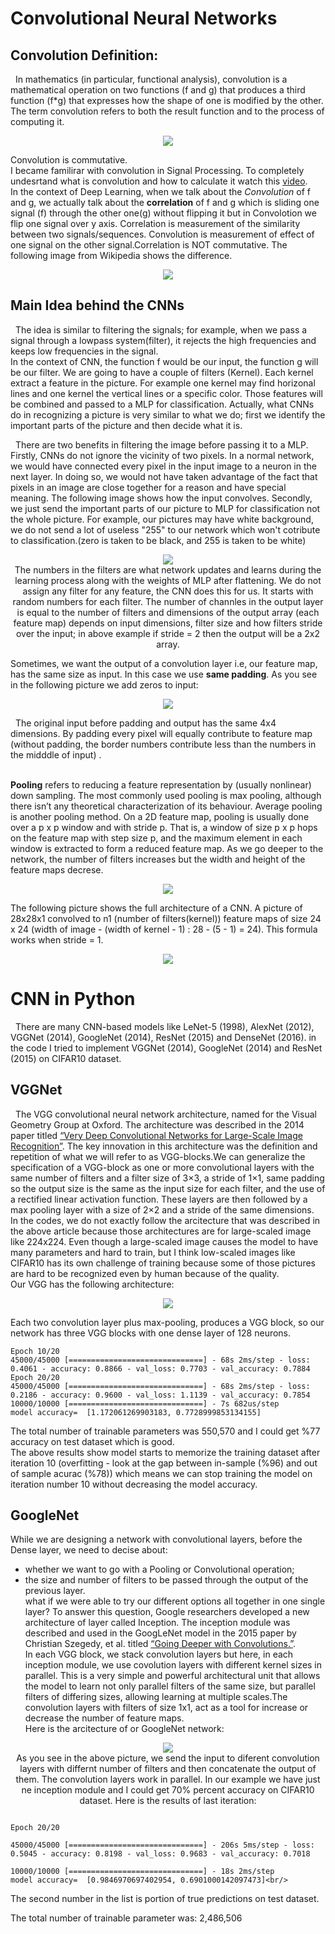# Convolutional Neural Networks
 ## Convolution Definition:
 &nbsp;&nbsp;In mathematics (in particular, functional analysis), convolution is a mathematical operation on two functions (f and g) that produces a third function (f*g) that expresses how the shape of one is modified by the other. The term convolution refers to both the result function and to the process of computing it.<br/>
 
 <p align="center"><img src = "images/ConvFormula.jpg"><br/>

Convolution is commutative.<br/> 
  I became familirar with convolution in Signal Processing. To completely undesrtand what is convolution and how to calculate it watch this [video](https://www.youtube.com/watch?v=LIs0h34iFN8&list=PLJ-OcUCIty7evBmHvYRv66RcuziszpSFB&index=11). <br/>
In the context of Deep Learning, when we talk about the *Convolution* of f and g, we actually talk about the **correlation** of f and g which is sliding one signal (f) through the other one(g) without flipping it but in Convolotion we flip one signal over y axis. Correlation is measurement of the similarity between two signals/sequences. Convolution is measurement of effect of one signal on the other signal.Correlation is NOT commutative. The following image from Wikipedia shows the difference.
 <p align="center"><img src = "images/ConVsCor.png"><br/>
 
 ## Main Idea behind the CNNs
 &nbsp;&nbsp;The idea is similar to filtering the signals; for example, when we pass a signal through a lowpass system(filter), it rejects the high frequencies and keeps low frequencies in the signal. <br/>
   In the context of CNN, the function f would be our input, the function g will be our filter. We are going to have a couple of filters (Kernel). Each kernel extract a feature in the picture. For example one kernel may find horizonal lines and one kernel the vertical lines or a specific color. Those features will be combined and passed to a MLP for classification. Actually, what CNNs do in recognizing a picture is very similar to what we do; first we identify the important parts of the picture and then decide what it is. <br/>
   
   
 &nbsp;&nbsp;There are two benefits in filtering the image before passing it to a MLP. Firstly, CNNs do not ignore the vicinity of two pixels.  In a normal network, we would have connected every pixel in the input image to a neuron in the next layer. In doing so, we would not have taken advantage of the fact that pixels in an image are close together for a reason and have special meaning. The following image shows how the input convolves. Secondly, we just send the important parts of our picture to MLP for classification not the whole picture. For example, our pictures may have white background, we do not send a lot of useless "255" to our network which won't cotribute to classification.(zero is taken to be black, and 255 is taken to be white) <br/>
 <p align="center"><img src = "images/ConvLayer.webp"><br/>
  The numbers in the filters are what network updates and learns during the learning process along with the weights of MLP after flattening. We do not assign any filter for any feature, the CNN does this for us. It starts with random numbers for each filter. The number of channles in the output layer is equal to the number of filters and dimensions of the output array (each feature map) depends on input dimensions, filter size and how filters stride over the input; in above example if stride = 2 then the output will be a 2x2 array. 
  
Sometimes, we want the output of a convolution layer i.e, our feature map, has the same size as input. In this case we use **same padding**. As you see in the following picture we add zeros to input: <br/>
<p align="center"><img src = "images/pad-same.png"><br/>
 
 
 &nbsp;&nbsp;The original input before padding and output has the same 4x4 dimensions. By padding every pixel will equally contribute to feature map (without padding, the border numbers contribute less than the numbers in the midddle of input) .<br/>
<br/>

 
 **Pooling** refers to reducing a feature representation by (usually nonlinear) down sampling. The most commonly used pooling is max pooling, although there
isn’t any theoretical characterization of its behaviour. Average pooling is another pooling method.
On a 2D feature map, pooling is usually done over a p x p window and with stride p. That is, a window of size p x p hops on the feature map with step size p, and the maximum element in each window is extracted to form a reduced feature map. As we go deeper to the network, the number of filters increases but the width and height of the feature maps decrese.
   <p align="center"><img src = "images/MaxPooling.jpg"><br/>
 
 The following picture shows the full architecture of a CNN. A picture of 28x28x1 convolved to n1 (number of filters(kernel)) feature maps of size 24 x 24 (width of image - (width of kernel - 1) : 28 - (5 - 1) = 24). This formula works when stride = 1. 
  
 <p align="center"><img src = "images/FullCNN.jpeg"><br/>  
  
  
    
# CNN in Python
&nbsp;&nbsp;There are many CNN-based models like LeNet-5 (1998), AlexNet (2012), VGGNet (2014), GoogleNet (2014), ResNet (2015) and DenseNet (2016). in the code I tried to implement VGGNet (2014), GoogleNet (2014) and ResNet (2015) on CIFAR10 dataset.
   ## VGGNet
&nbsp;&nbsp;The VGG convolutional neural network architecture, named for the Visual Geometry Group at Oxford. The architecture was described in the 2014 paper titled [“Very Deep Convolutional Networks for Large-Scale Image Recognition”](https://arxiv.org/abs/1409.1556). The key innovation in this architecture was the definition and repetition of what we will refer to as VGG-blocks.We can generalize the specification of a VGG-block as one or more convolutional layers with the same number of filters and a filter size of 3×3, a stride of 1×1, same padding  so the output size is the same as the input size for each filter, and the use of a rectified linear activation function. These layers are then followed by a max pooling layer with a size of 2×2 and a stride of the same dimensions.<br/>
 In the codes, we do not exactly follow the arcitecture that was described in the above article because those architectures are for large-scaled image like 224x224. Even though a large-scaled image causes the model to have many parameters and hard to train, but I think low-scaled images like CIFAR10 has its own challenge of training because some of those pictures are hard to be recognized even by human because of the quality. <br/>
  Our VGG has the following architecture:<br/>
 <p align="center"><img src = "images/VGG.png"><br/> 
  
  
  Each two convolution layer plus max-pooling, produces a VGG block, so our network has three VGG blocks with one dense layer of 128 neurons.
  ```
  Epoch 10/20
45000/45000 [==============================] - 68s 2ms/step - loss: 0.4061 - accuracy: 0.8866 - val_loss: 0.7703 - val_accuracy: 0.7884
Epoch 20/20
45000/45000 [==============================] - 68s 2ms/step - loss: 0.2186 - accuracy: 0.9600 - val_loss: 1.1139 - val_accuracy: 0.7854
10000/10000 [==============================] - 7s 682us/step
model accuracy=  [1.172061269903183, 0.7728999853134155]
```
The total number of trainable parameters was 550,570 and I could get %77 accuracy on test dataset which is good.<br/>
 The above results show model starts to memorize the training dataset  after iteration 10 (overfitting - look at the gap between in-sample (%96) and out of sample acurac (%78)) which means we can stop training the model on iteration number 10 without decreasing the model accuracy. 
 ## GoogleNet
  While we are designing a network with convolutional layers, before the Dense layer, we need to decise about:
  - whether we want to go with a Pooling or Convolutional operation;<br/>
  - the size and number of filters to be passed through the output of the previous layer.<br/>
  what if we were able to try our different options all together in one single layer? To answer this question, Google researchers developed a new architecture of layer called Inception. The inception module was described and used in the GoogLeNet model in the 2015 paper by Christian Szegedy, et al. titled [“Going Deeper with Convolutions.”](https://www.cv-foundation.org/openaccess/content_cvpr_2015/html/Szegedy_Going_Deeper_With_2015_CVPR_paper.html). <br/>
  In each VGG block, we stack convolution layers but here, in each inception module, we use covolution layers with different kernel sizes in parallel. This is a very simple and powerful architectural unit that allows the model to learn not only parallel filters of the same size, but parallel filters of differing sizes, allowing learning at multiple scales.The convolution layers with filters of size 1x1, act as a tool for increase or decrease the number of feature maps.<br/>
 Here is the arcitecture of or GoogleNet network: <br/>
  <p align="center"><img src = "images/GoogelNet.png"><br/> 
  As you see in the above picture, we send the input to diferent convolution layers with differnt number of filters and then concatenate the output of them. The convolution layers work in parallel. In our example we have just ne inception module and I could get 70% percent accuracy on CIFAR10 dataset. Here is the results of last iteration: <br/>
 
```
   
Epoch 20/20

45000/45000 [==============================] - 206s 5ms/step - loss: 0.5045 - accuracy: 0.8198 - val_loss: 0.9683 - val_accuracy: 0.7018

10000/10000 [==============================] - 18s 2ms/step
model accuracy=  [0.9846970697402954, 0.6901000142097473]<br/>

```
  The second number in the list is portion of true predictions on test dataset. 
   
 The total number of trainable parameter was: 2,486,506

   
 
 
 
  
  
  
  
  
    
    
